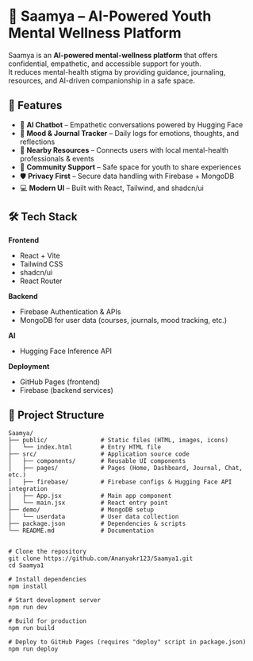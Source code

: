 # 🌸 Saamya – AI-Powered Youth Mental Wellness Platform

Saamya is an **AI-powered mental-wellness platform** that offers confidential, empathetic, and accessible support for youth.  
It reduces mental-health stigma by providing guidance, journaling, resources, and AI-driven companionship in a safe space.

## 🚀 Features
- 🤖 **AI Chatbot** – Empathetic conversations powered by Hugging Face  
- 📅 **Mood & Journal Tracker** – Daily logs for emotions, thoughts, and reflections  
- 📍 **Nearby Resources** – Connects users with local mental-health professionals & events  
- 👥 **Community Support** – Safe space for youth to share experiences  
- 🛡️ **Privacy First** – Secure data handling with Firebase + MongoDB  
- 💻 **Modern UI** – Built with React, Tailwind, and shadcn/ui

## 🛠️ Tech Stack
**Frontend**
- React + Vite  
- Tailwind CSS  
- shadcn/ui  
- React Router  

**Backend**
- Firebase Authentication & APIs  
- MongoDB for user data (courses, journals, mood tracking, etc.)  

**AI**
- Hugging Face Inference API  

**Deployment**
- GitHub Pages (frontend)  
- Firebase (backend services)

## 📂 Project Structure

```text
Saamya/
├── public/               # Static files (HTML, images, icons)
│   └── index.html        # Entry HTML file
├── src/                  # Application source code
│   ├── components/       # Reusable UI components
│   ├── pages/            # Pages (Home, Dashboard, Journal, Chat, etc.)
│   ├── firebase/         # Firebase configs & Hugging Face API integration
│   ├── App.jsx           # Main app component
│   └── main.jsx          # React entry point
├── demo/                 # MongoDB setup
│   └── userdata          # User data collection
├── package.json          # Dependencies & scripts
└── README.md             # Documentation


# Clone the repository
git clone https://github.com/Ananyakr123/Saamya1.git
cd Saamya1

# Install dependencies
npm install

# Start development server
npm run dev

# Build for production
npm run build

# Deploy to GitHub Pages (requires "deploy" script in package.json)
npm run deploy